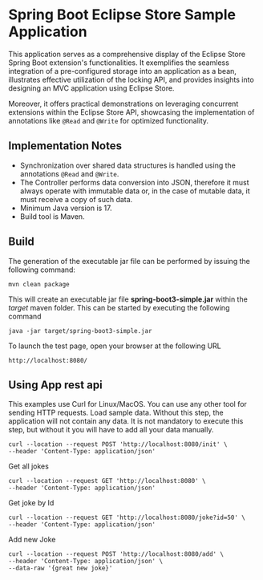 # Spring Boot Eclipse Store Sample Application

This application serves as a comprehensive display of the Eclipse Store Spring Boot extension's functionalities. It exemplifies the seamless integration of a pre-configured storage into an application as a bean, illustrates effective utilization of the locking API, and provides insights into designing an MVC application using Eclipse Store.

Moreover, it offers practical demonstrations on leveraging concurrent extensions within the Eclipse Store API, showcasing the implementation of annotations like `@Read` and `@Write` for optimized functionality.

## Implementation Notes
* Synchronization over shared data structures is handled using the annotations `@Read` and `@Write`.
* The Controller performs data conversion into JSON, therefore it must always operate with immutable data or, in the case of mutable data, it must receive a copy of such data.
* Minimum Java version is 17.
* Build tool is Maven.

## Build

The generation of the executable jar file can be performed by issuing the following command:

```shell
mvn clean package
```

This will create an executable jar file **spring-boot3-simple.jar** within the _target_ maven folder. This can be started by executing the following command

```shell
java -jar target/spring-boot3-simple.jar
```

To launch the test page, open your browser at the following URL
```shell
http://localhost:8080/  
```

## Using App rest api
This examples use Curl for Linux/MacOS. You can use any other tool for sending HTTP requests.
Load sample data. Without this step, the application will not contain any data. It is not mandatory to execute this step, but without it you will have to add all your data manually.
```shell
curl --location --request POST 'http://localhost:8080/init' \
--header 'Content-Type: application/json'
```

Get all jokes
```shell
curl --location --request GET 'http://localhost:8080' \
--header 'Content-Type: application/json'
```

Get joke by Id
```shell
curl --location --request GET 'http://localhost:8080/joke?id=50' \
--header 'Content-Type: application/json' 
```

Add new Joke
```shell
curl --location --request POST 'http://localhost:8080/add' \
--header 'Content-Type: application/json' \
--data-raw '{great new joke}'
```
